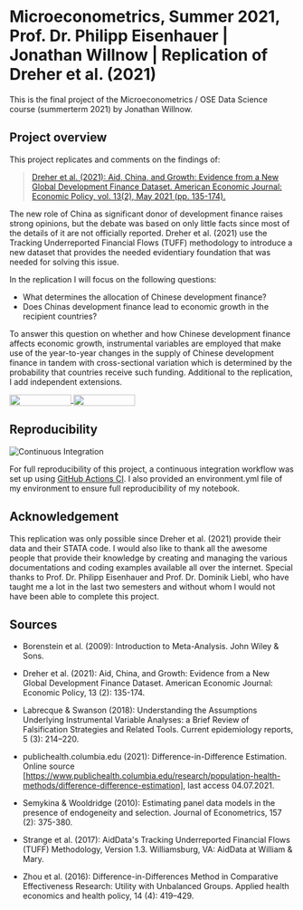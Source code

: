 # Microeconometrics, Summer 2021, Prof. Dr. Philipp Eisenhauer | Jonathan Willnow | Replication of Dreher et al. (2021) 

This is the final project of the Microeconometrics / OSE Data Science course (summerterm 2021) by Jonathan Willnow. 

## Project overview

This project replicates and comments on the findings of:
> [Dreher et al. (2021): Aid, China, and Growth: Evidence from a New Global Development Finance Dataset. American Economic Journal: Economic Policy, vol. 13(2), May 2021 (pp. 135-174).](https://www.aeaweb.org/articles?id=10.1257/pol.20180631)

The new role of China as significant donor of development finance raises strong opinions, but the debate was based on only little facts since most of the details of it are not officially reported. Dreher et al. (2021) use the Tracking Underreported Financial Flows (TUFF) methodology to introduce a new dataset that provides the needed evidentiary foundation that was needed for solving this issue.

In the replication I will focus on the following questions: 

* What determines the allocation of Chinese development finance?
* Does Chinas development finance lead to economic growth in the recipient countries?

To answer this question on whether and how Chinese development finance affects economic growth, instrumental variables are employed that make use of the year-to-year changes in the supply of Chinese development finance in tandem with cross-sectional variation which is determined by the probability that countries receive such funding. Additional to the replication, I add independent extensions. 



<a href="https://nbviewer.jupyter.org/github/OpenSourceEconomics/ose-data-science-course-project-JonathanWillnow/blob/master/JonathanWillnowOSE.ipynb"
   target="_parent">
   <img align="center"
  src="https://raw.githubusercontent.com/jupyter/design/master/logos/Badges/nbviewer_badge.png"
      width="109" height="20">
</a>
<a href="https://mybinder.org/v2/gh/OpenSourceEconomics/ose-data-science-course-project-JonathanWillnow/master?filepath=JonathanWillnowOSE.ipynb"
    target="_parent">
    <img align="center"
       src="https://mybinder.org/badge_logo.svg"
       width="109" height="20">
</a>

## Reproducibility


![Continuous Integration](https://github.com/OpenSourceEconomics/ose-template-course-project/workflows/Continuous%20Integration/badge.svg)

For full reproducibility of this project, a continuous integration workflow was set up using [GitHub Actions CI](https://docs.github.com/en/actions). I also provided an environment.yml file of my environment to ensure full reproducibility of my notebook.


## Acknowledgement

This replication was only possible since Dreher et al. (2021) provide their data and their STATA code. I would also like to thank all the awesome people that provide their knowledge by creating and managing the various documentations and coding examples available all over the internet. Special thanks to Prof. Dr. Philipp Eisenhauer and Prof. Dr. Dominik Liebl, who have taught me a lot in the last two semesters and without whom I would not have been able to complete this project.


## Sources


* Borenstein et al. (2009): Introduction to Meta-Analysis. John Wiley & Sons.


* Dreher et al. (2021): Aid, China, and Growth: Evidence from a New Global Development Finance Dataset. American Economic Journal: Economic Policy, 13 (2): 135-174.


* Labrecque & Swanson (2018): Understanding the Assumptions Underlying Instrumental Variable Analyses: a Brief Review of Falsification Strategies and Related Tools. Current epidemiology reports, 5 (3): 214–220.


* publichealth.columbia.edu (2021): Difference-in-Difference Estimation. Online source [https://www.publichealth.columbia.edu/research/population-health-methods/difference-difference-estimation], last access 04.07.2021.


* Semykina & Wooldridge (2010): Estimating panel data models in the presence of endogeneity and selection. Journal of Econometrics, 157 (2): 375-380.


* Strange et al. (2017): AidData's Tracking Underreported Financial Flows (TUFF) Methodology, Version 1.3. Williamsburg, VA: AidData at William & Mary.


* Zhou et al. (2016): Difference-in-Differences Method in Comparative Effectiveness Research: Utility with Unbalanced Groups. Applied health economics and health policy, 14 (4): 419–429.









